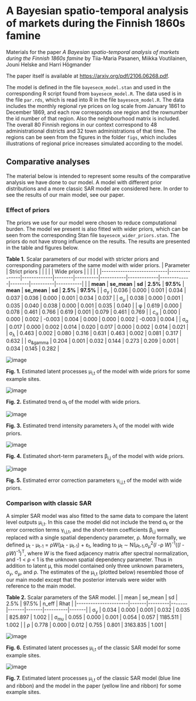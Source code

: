 # A Bayesian spatio-temporal analysis of markets during the Finnish 1860s famine

Materials for the paper *A Bayesian spatio-temporal analysis of markets during the Finnish 1860s famine* by Tiia-Maria Pasanen, Miikka Voutilainen, Jouni Helske and Harri Högmander

The paper itself is available at https://arxiv.org/pdf/2106.06268.pdf.

The model is defined in the file `bayesecm_model.stan` and used in the corresponding R script found from `bayesecm_model.R`. The data used is in the file `par.rds`, which is read into R in the file `bayesecm_model.R`. The data includes the monthly regional rye prices on log scale from January 1861 to December 1869, and each row corresponds one region and the rownumber the id number of that region. Also the neighbourhood matrix is included. The overall 80 Finnish regions in our context correspond to 48 administrational districts and 32 town administrations of that time. The regions can be seen from the figures in the folder `figs`, which includes illustrations of regional price increases simulated according to the model.

## Comparative analyses

The material below is intended to represent some results of the comparative analysis we have done to our model. A model with different prior distributions and a more classic SAR model are considered here. In order to see the results of our main model, see our paper.

### Effect of priors

The priors we use for our model were chosen to reduce computational burden. The model we present is also fitted with wider priors, which can be seen from the corresponding Stan file `bayesecm_wider_priors.stan`. The priors do not have strong influence on the results. The results are presented in the table and figures below.

**Table 1.** Scalar parameters of our model with stricter priors and corresponding parameters of the same model with wider priors.
| Parameter                  | Strict priors |             |        |          |           | Wide priors |             |        |          |           |
|----------------------------|---------------|-------------|--------|----------|-----------|-------------|-------------|--------|----------|-----------|
|                            | **mean**      | **se_mean** | **sd** | **2.5%** | **97.5%** | **mean**    | **se_mean** | **sd** | **2.5%** | **97.5%** |
| &sigma;<sub>y</sub>        | 0.036         | 0.000       | 0.001  | 0.034    | 0.037     | 0.036       | 0.000       | 0.001  | 0.034    | 0.037     |
| &sigma;<sub>&mu;</sub>     | 0.038         | 0.000       | 0.001  | 0.035    | 0.040     | 0.038       | 0.000       | 0.001  | 0.035    | 0.040     |
| &phi;                      | 0.619         | 0.000       | 0.078  | 0.461    | 0.766     | 0.619       | 0.001       | 0.079  | 0.461    | 0.769     |
| *c*<sub>&alpha;</sub>      | 0.000         | 0.000       | 0.002  | -0.003   | 0.004     | 0.000       | 0.000       | 0.002  | -0.003   | 0.004     |
| &sigma;<sub>&alpha;</sub>  | 0.017         | 0.000       | 0.002  | 0.014    | 0.020     | 0.017       | 0.000       | 0.002  | 0.014    | 0.021     |
| &sigma;<sub>&lambda;</sub> | 0.463         | 0.002       | 0.080  | 0.316    | 0.631     | 0.463       | 0.002       | 0.081  | 0.317    | 0.632     |
| &sigma;<sub>&gamma</sub>   | 0.204         | 0.001       | 0.032  | 0.144    | 0.273     | 0.209       | 0.001       | 0.034  | 0.145    | 0.282     |

![image](https://user-images.githubusercontent.com/65618755/162422597-7db0f523-07d9-4d78-8d89-1c17360b0c91.png)

**Fig. 1.** Estimated latent processes &mu;<sub>i,t</sub> of the model with wide priors for some example sites.

![image](https://user-images.githubusercontent.com/65618755/162422740-54e7b75c-96ce-42c9-a36d-ae5eb7cb717a.png)

**Fig. 2.** Estimated trend &alpha;<sub>t</sub> of the model with wide priors.

![image](https://user-images.githubusercontent.com/65618755/162422881-bf917a92-2102-482a-a91a-487d81e3bffa.png)

**Fig. 3.** Estimated trend intensity parameters &lambda;<sub>i</sub> of the model with wide priors.

![image](https://user-images.githubusercontent.com/65618755/162423039-b6ea91b1-c8de-43ca-8142-68e583f907fd.png)

**Fig. 4.** Estimated short-term parameters &beta;<sub>i,j</sub> of the model with wide priors.

![image](https://user-images.githubusercontent.com/65618755/162423235-a999f938-23ad-42b7-948b-f89a57c48899.png)

**Fig. 5.** Estimated error correction parameters &gamma;<sub>i,j,t</sub> of the model with wide priors.


### Comparison with classic SAR

A simpler SAR model was also fitted to the same data to compare the latent level outputs &mu;<sub>i,t</sub>. In this case the model did not include the trend &alpha;<sub>t</sub> or the error correction terms &gamma;<sub>i,j,t</sub>, and the short-term coefficients &beta;<sub>i,j</sub> were replaced with a single spatial dependency parameter, &rho;. More formally, we defined &mu;<sub>t</sub> - &mu;<sub>t-1</sub> = &rho;*W*(&mu;<sub>t</sub> - &mu;<sub>t-1</sub>) + &epsilon;<sub>t</sub>, leading to &mu;<sub>t</sub> &sim; N(&mu;<sub>t-1</sub>,&sigma;<sub>&mu;</sub><sup>2</sup>(*I* -&rho; *W*)<sup>-1</sup>((*I* - &rho;*W*)<sup>-1</sup>)<sup>T</sup>, where *W* is the fixed adjacency matrix after spectral normalization, and -1 < &rho; < 1 is the unknown spatial dependency parameter. Thus in addition to latent &mu;, this model contained only three unknown parameters, &sigma;<sub>y</sub>, &sigma;<sub>&mu;</sub>, and &rho;. The estimates of the &mu;<sub>i,t</sub> (plotted below) resembled those of our main model except that the posterior intervals were wider with reference to the main model.

**Table 2.** Scalar parameters of the SAR model.
|                      | mean  | se_mean | sd    | 2.5%  | 97.5% | n_eff    | Rhat  |
|----------------------|-------|---------|-------|-------|-------|----------|-------|
| &sigma;<sub>y</sub>  | 0.034 | 0.000   | 0.001 | 0.032 | 0.035 | 825.897  | 1.002 |
| &sigma;<sub>mu</sub> | 0.055 | 0.000   | 0.001 | 0.054 | 0.057 | 1185.511 | 1.002 |
| &rho;                | 0.778 | 0.000   | 0.012 | 0.755 | 0.801 | 3163.835 | 1.001 |


![image](https://user-images.githubusercontent.com/65618755/158409784-0a38869a-f857-4d67-a3ca-93ea2ed920f9.png)

**Fig. 6.** Estimated latent processes &mu;<sub>i,t</sub> of the classic SAR model for some example sites.

![image](https://user-images.githubusercontent.com/65618755/162728181-548bd2d8-36ef-4ea4-98b1-60a598fd4694.png)

**Fig. 7.** Estimated latent processes &mu;<sub>i,t</sub> of the classic SAR model (blue line and ribbon) and the model in the paper (yellow line and ribbon) for some example sites.
